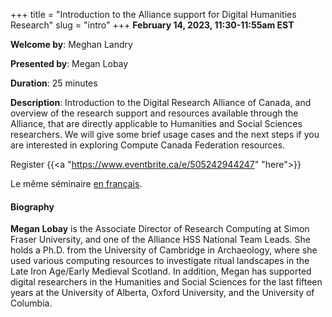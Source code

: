 +++
title = "Introduction to the Alliance support for Digital Humanities Research"
slug = "intro"
+++
**February 14, 2023, 11:30-11:55am EST**

**Welcome by**: Meghan Landry

**Presented by**: Megan Lobay

**Duration**: 25 minutes

**Description**: Introduction to the Digital Research Alliance of Canada, and overview of the research support
and resources available through the Alliance, that are directly applicable to Humanities and Social Sciences
researchers. We will give some brief usage cases and the next steps if you are interested in exploring Compute
Canada Federation resources.

Register {{<a "https://www.eventbrite.ca/e/505242944247" "here">}}

Le même séminaire [en français](/introfr).

#### Biography

**Megan Lobay** is the Associate Director of Research Computing at Simon Fraser University, and one of the
Alliance HSS National Team Leads. She holds a Ph.D. from the University of Cambridge in Archaeology, where she
used various computing resources to investigate ritual landscapes in the Late Iron Age/Early Medieval
Scotland. In addition, Megan has supported digital researchers in the Humanities and Social Sciences for the
last fifteen years at the University of Alberta, Oxford University, and the University of Columbia.

<!-- {{< vimeo 690948795 >}} -->
<!-- <br> -->

<!-- - [Watch this session on Vimeo](https://vimeo.com/690948795) -->

